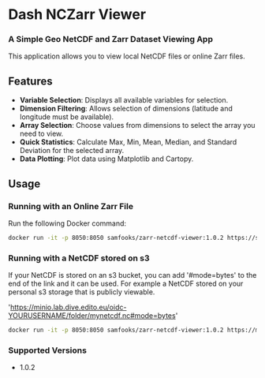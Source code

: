 # Dash NCZarr Viewer

### A Simple Geo NetCDF and Zarr Dataset Viewing App

This application allows you to view local NetCDF files or online Zarr files. 

## Features

- **Variable Selection**: Displays all available variables for selection.
- **Dimension Filtering**: Allows selection of dimensions (latitude and longitude must be available).
- **Array Selection**: Choose values from dimensions to select the array you need to view.
- **Quick Statistics**: Calculate Max, Min, Mean, Median, and Standard Deviation for the selected array.
- **Data Plotting**: Plot data using Matplotlib and Cartopy.

## Usage


### Running with an Online Zarr File

Run the following Docker command:
```bash
docker run -it -p 8050:8050 samfooks/zarr-netcdf-viewer:1.0.2 https://s3.waw3-1.cloudferro.com/mdl-arco-geo-041/arco/NWSHELF_ANALYSISFORECAST_BGC_004_002/cmems_mod_nws_bgc_anfc_0.027deg-3D_P1D-m_202311/geoChunked.zarr
```

### Running with a NetCDF stored on s3

If your NetCDF is stored on an s3 bucket, you can add '#mode=bytes' to the end of the link and it can be used.
For example a NetCDF stored on your personal s3 storage that is publicly viewable.

'https://minio.lab.dive.edito.eu/oidc-YOURUSERNAME/folder/mynetcdf.nc#mode=bytes'
```bash
docker run -it -p 8050:8050 samfooks/zarr-netcdf-viewer:1.0.2 https://minio.lab.dive.edito.eu/oidc-YOURUSERNAME/folder/mynetcdf.nc#mode=bytes
```

### Supported Versions

- 1.0.2
